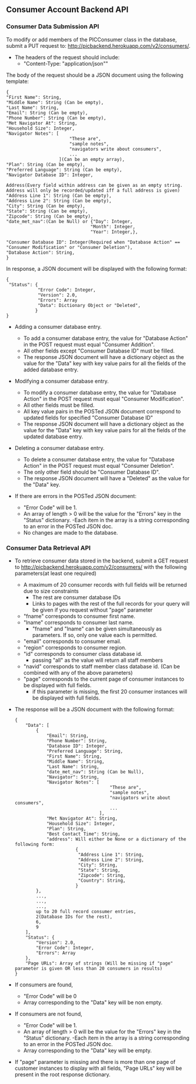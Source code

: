## Consumer Account Backend API

### Consumer Data Submission API
To modify or add members of the PICConsumer class in the database, submit a PUT request to: http://picbackend.herokuapp.com/v2/consumers/.

- The headers of the request should include: 
    - "Content-Type: "application/json""
    
The body of the request should be a JSON document using the following template:

```
{
"First Name": String,
"Middle Name": String (Can be empty),
"Last Name": String,
"Email": String (Can be empty),
"Phone Number": String (Can be empty),
"Met Navigator At": String,
"Household Size": Integer,
"Navigator Notes": [
                        "These are",
                        "sample notes",
                        "navigators write about consumers",
                        ...
                    ](Can be an empty array),
"Plan": String (Can be empty),
"Preferred Language": String (Can be empty),
"Navigator Database ID": Integer,

Address(Every field within address can be given as an empty string. Address will only be recorded/updated iff a full address is given)
"Address Line 1": String (Can be empty),
"Address Line 2": String (Can be empty),
"City": String (Can be empty),
"State": String (Can be empty),
"Zipcode": String (Can be empty),
"date_met_nav":(Can be Null) or {"Day": Integer,
                                "Month": Integer,
                                "Year": Integer,},

"Consumer Database ID": Integer(Required when "Database Action" == "Consumer Modification" or "Consumer Deletion"),
"Database Action": String,
}
```

In response, a JSON document will be displayed with the following format:
```
{
 "Status": {
            "Error Code": Integer,
            "Version": 2.0,
            "Errors": Array
            "Data": Dictionary Object or "Deleted",
           }
}
```

- Adding a consumer database entry.
    - To add a consumer database entry, the value for "Database Action" in the POST request must equal "Consumer Addition".
    - All other fields except "Consumer Database ID" must be filled.
    - The response JSON document will have a dictionary object as the value for the "Data" key with key value pairs for all the fields of the added database entry.
    
- Modifying a consumer database entry.
    - To modify a consumer database entry, the value for "Database Action" in the POST request must equal "Consumer Modification".
    - All other fields must be filled.
    - All key value pairs in the POSTed JSON document correspond to updated fields for specified "Consumer Database ID"
    - The response JSON document will have a dictionary object as the value for the "Data" key with key value pairs for all the fields of the updated database entry.

- Deleting a consumer database entry.
    - To delete a consumer database entry, the value for "Database Action" in the POST request must equal "Consumer Deletion".
    - The only other field should be "Consumer Database ID".
    - The response JSON document will have a "Deleted" as the value for the "Data" key.
    
- If there are errors in the POSTed JSON document:
    - "Error Code" will be 1.
    - An array of length > 0 will be the value for the "Errors" key in the "Status" dictionary.
        -Each item in the array is a string corresponding to an error in the POSTed JSON doc.
    - No changes are made to the database.
    
### Consumer Data Retrieval API
- To retrieve consumer data stored in the backend, submit a GET request to http://picbackend.herokuapp.com/v2/consumers/ with the following parameters(at least one required)
    - A maximum of 20 consumer records with full fields will be returned due to size constraints
        - The rest are consumer database IDs
        - Links to pages with the rest of the full records for your query will be given if you request without "page" parameter
    - "fname" corresponds to consumer first name.
    - "lname" corresponds to consumer last name.
        - "fname" and "lname" can be given simultaneously as parameters. If so, only one value each is permitted.
    - "email" corresponds to consumer email.
    - "region" corresponds to consumer region.
    - "id" corresponds to consumer class database id.
        - passing "all" as the value will return all staff members
    - "navid" corresponds to staff member class database id. (Can be combined with any of the above parameters)
    - "page" corresponds to the current page of consumer instances to be displayed with full fields. 
        - if this parameter is missing, the first 20 consumer instances will be displayed with full fields.
        
- The response will be a JSON document with the following format:
    ```
    {
        "Data": [
            {
                "Email": String,
                "Phone Number": String,
                "Database ID": Integer,
                "Preferred Language": String,
                "First Name": String,
                "Middle Name": String,
                "Last Name": String,
                "date_met_nav": String (Can be Null),
                "Navigator": String,
                "Navigator Notes": [
                                        "These are",
                                        "sample notes",
                                        "navigators write about consumers",
                                        ...
                                    ],
                "Met Navigator At": String,
                "Household Size": Integer,
                "Plan": String,
                "Best Contact Time": String,
                "address": Will either be None or a dictionary of the following form:
                           {
                            "Address Line 1": String,
                            "Address Line 2": String,
                            "City": String,
                            "State": String,
                            "Zipcode": String,
                            "Country": String,
                           }
            },
            ...,
            ...,
            ...,
            up to 20 full record consumer entries,
            2(Database IDs for the rest),
            6,
            9
        ],
        "Status": {
            "Version": 2.0,
            "Error Code": Integer,
            "Errors": Array
        },
        "Page URLs": Array of strings (Will be missing if "page" parameter is given OR less than 20 consumers in results)
    }
    ```

- If consumers are found,
    - "Error Code" will be 0
    - Array corresponding to the "Data" key will be non empty.
- If consumers are not found,
    - "Error Code" will be 1.
    - An array of length > 0 will be the value for the "Errors" key in the "Status" dictionary.
        -Each item in the array is a string corresponding to an error in the POSTed JSON doc.
    - Array corresponding to the "Data" key will be empty.
- If "page" parameter is missing and there is more than one page of customer instances to display with all fields, "Page
    URLs" key will be present in the root response dictionary.